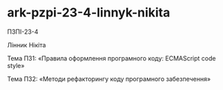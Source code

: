 # ark-pzpi-23-4-linnyk-nikita

ПЗПІ-23-4

Лінник Нікіта 

Тема ПЗ1: «Правила оформлення програмного коду: ECMAScript code style»

Тема ПЗ2: «Методи рефакторингу коду програмного забезпечення»
